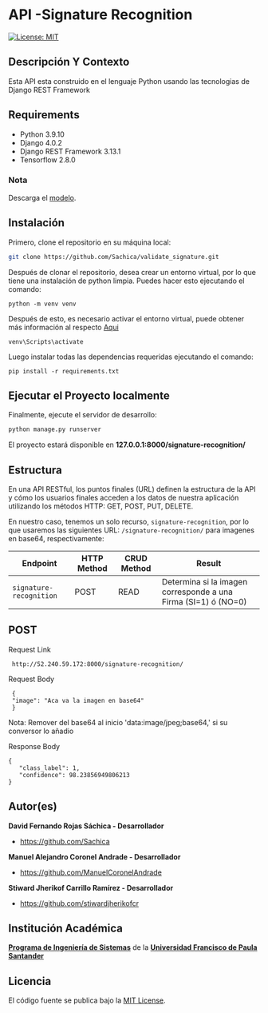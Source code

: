 # API -Signature Recognition

[![License: MIT](https://img.shields.io/badge/License-MIT-yellow.svg)](https://opensource.org/licenses/MIT)

## Descripción Y Contexto
Esta API esta construido en el lenguaje Python usando las tecnologias de Django REST Framework

## Requirements
- Python 3.9.10
- Django 4.0.2
- Django REST Framework 3.13.1
- Tensorflow 2.8.0

### Nota
Descarga el [modelo](https://drive.google.com/file/d/1-2abDVQcrRF9CUYRqTMIVXn5f_DGUizW/view?usp=sharing).

## Instalación
Primero, clone el repositorio en su máquina local:
```bash
git clone https://github.com/Sachica/validate_signature.git
```

Después de clonar el repositorio, desea crear un entorno virtual, por lo que tiene una instalación de python limpia.
Puedes hacer esto ejecutando el comando:
```
python -m venv venv
```

Después de esto, es necesario activar el entorno virtual, puede obtener más información al respecto [Aqui](https://docs.python.org/3/tutorial/venv.html)
```
venv\Scripts\activate
```

Luego instalar todas las dependencias requeridas ejecutando el comando:
```
pip install -r requirements.txt
```

## Ejecutar el Proyecto localmente
Finalmente, ejecute el servidor de desarrollo:
```bash
python manage.py runserver
```

El proyecto estará disponible en **127.0.0.1:8000/signature-recognition/**

## Estructura
En una API RESTful, los puntos finales (URL) definen la estructura de la API y cómo los usuarios finales acceden a los datos de nuestra aplicación utilizando los métodos HTTP: GET, POST, PUT, DELETE.

En nuestro caso, tenemos un solo recurso, `signature-recognition`, por lo que usaremos las siguientes URL: `/signature-recognition/` para imagenes en base64, respectivamente:

Endpoint |HTTP Method | CRUD Method | Result
-- | -- |-- |--
`signature-recognition` | POST | READ | Determina si la imagen corresponde a una Firma (SI=1) ó (NO=0)

## POST

Request Link
 ```
  http://52.240.59.172:8000/signature-recognition/
   ```
 Request Body
 ```  
  {
  "image": "Aca va la imagen en base64"
  }
  ```
  Nota: Remover del base64 al inicio 'data:image/jpeg;base64,' si su conversor lo añadio
  
 Response Body
 
 ```
{
    "class_label": 1,
    "confidence": 98.23856949806213
}
```

## Autor(es)

**David Fernando Rojas Sáchica - Desarrollador**

-   <https://github.com/Sachica>
 
**Manuel Alejandro Coronel Andrade - Desarrollador**

-   <https://github.com/ManuelCoronelAndrade>
   
**Stiward Jherikof Carrillo Ramírez - Desarrollador**

-   <https://github.com/stiwardjherikofcr>

## Institución Académica

**[Programa de Ingeniería de Sistemas]** de la **[Universidad Francisco de Paula Santander]**

[Programa de Ingeniería de Sistemas]: https://ingsistemas.cloud.ufps.edu.co/
[Universidad Francisco de Paula Santander]: https://ww2.ufps.edu.co/

## Licencia
El código fuente se publica bajo la [MIT License](https://github.com/sibtc/django-multiple-user-types-example/blob/master/LICENSE).
